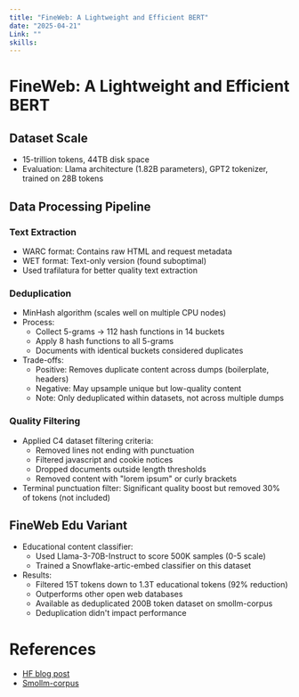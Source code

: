 ```yaml
---
title: "FineWeb: A Lightweight and Efficient BERT"
date: "2025-04-21"
Link: ""
skills: 
---
```


# FineWeb: A Lightweight and Efficient BERT

## Dataset Scale
- 15-trillion tokens, 44TB disk space
- Evaluation: Llama architecture (1.82B parameters), GPT2 tokenizer, trained on 28B tokens

## Data Processing Pipeline

### Text Extraction
- WARC format: Contains raw HTML and request metadata
- WET format: Text-only version (found suboptimal)
- Used trafilatura for better quality text extraction

### Deduplication
- MinHash algorithm (scales well on multiple CPU nodes)
- Process:
  - Collect 5-grams → 112 hash functions in 14 buckets
  - Apply 8 hash functions to all 5-grams
  - Documents with identical buckets considered duplicates
- Trade-offs:
  - Positive: Removes duplicate content across dumps (boilerplate, headers)
  - Negative: May upsample unique but low-quality content
  - Note: Only deduplicated within datasets, not across multiple dumps

### Quality Filtering
- Applied C4 dataset filtering criteria:
  - Removed lines not ending with punctuation
  - Filtered javascript and cookie notices
  - Dropped documents outside length thresholds
  - Removed content with "lorem ipsum" or curly brackets
- Terminal punctuation filter: Significant quality boost but removed 30% of tokens (not included)

## FineWeb Edu Variant
- Educational content classifier:
  - Used Llama-3-70B-Instruct to score 500K samples (0-5 scale)
  - Trained a Snowflake-artic-embed classifier on this dataset
- Results:
  - Filtered 15T tokens down to 1.3T educational tokens (92% reduction)
  - Outperforms other open web databases
  - Available as deduplicated 200B token dataset on smollm-corpus
  - Deduplication didn't impact performance

# References
- [HF blog post](https://huggingface.co/spaces/HuggingFaceFW/blogpost-fineweb-v1)
- [Smollm-corpus](https://huggingface.co/datasets/HuggingFaceTB/smollm-corpus)